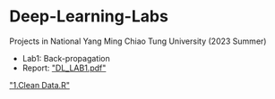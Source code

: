 # Deep-Learning-Labs
Projects in National Yang Ming Chiao Tung University (2023 Summer)

- Lab1: Back-propagation
- Report: ["DL_LAB1.pdf"]([https://github.com/xup6YJ/Face-Detection/blob/main/Code/1.Clean%20Data.R](https://github.com/xup6YJ/Deep-Learning-Labs/blob/main/Lab1/DL_LAB1.pdf)https://github.com/xup6YJ/Deep-Learning-Labs/blob/main/Lab1/DL_LAB1.pdf)

["1.Clean Data.R"](https://github.com/xup6YJ/Face-Detection/blob/main/Code/1.Clean%20Data.R)
